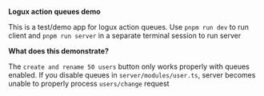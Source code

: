 **Logux action queues demo**

This is a test/demo app for logux action queues.
Use `pnpm run dev` to run client
and `pnpm run server` in a separate terminal session to run server

**What does this demonstrate?**

The `create and rename 50 users` button only works properly with queues enabled. If you disable queues in `server/modules/user.ts`, server becomes unable to properly process `users/change` request  

